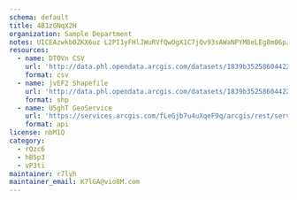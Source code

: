 ```yaml
---
schema: default
title: 4B1zGNqX2H 
organization: Sample Department 
notes: UICEAzwkb0ZKX6uz L2PI1yFHlJWuRVfQwOgX1C7jQv93sAWaNPYM8eLEg8m06pJ2MOSkSBVosn5qTt5cyd4n4ZUKlqFhoGmvfGB 
resources:
  - name: DTOVn CSV
    url: 'http://data.phl.opendata.arcgis.com/datasets/1839b35258604422b0b520cbb668df0d_0.csv'
    format: csv
  - name: jvEF2 Shapefile
    url: 'http://data.phl.opendata.arcgis.com/datasets/1839b35258604422b0b520cbb668df0d_0.zip'
    format: shp
  - name: U5ghT GeoService
    url: 'https://services.arcgis.com/fLeGjb7u4uXqeF9q/arcgis/rest/services/Air_Monitoring_Stations/FeatureServer/0/query'
    format: api
license: nbM1Q 
category:
  - rQzc6 
  - hB5p3 
  - vP3ti 
maintainer: r7lyh  
maintainer_email: K7lGA@vio8M.com
---
```

